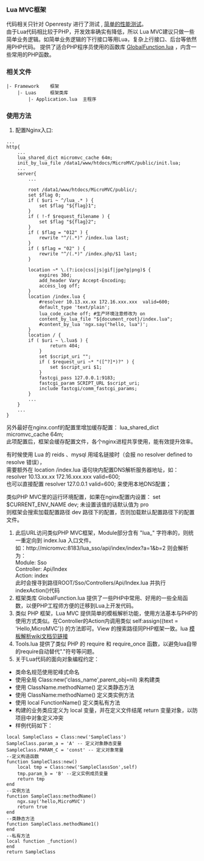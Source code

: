 ### Lua MVC框架
代码相关只针对 Openresty 进行了测试 , [简单的性能测试](https://github.com/pureisle/MicroMVC/blob/master/Framework/docs/lua_performance.md)。  
由于Lua代码相比较于PHP，开发效率确实有降低，所以 Lua MVC建议只做一些简单业务逻辑。如简单业务逻辑的下行接口等用Lua，复杂上行接口、后台等依然用PHP代码。
提供了适合PHP程序员使用的函数库 [GlobalFunction.lua](https://github.com/pureisle/MicroMVC/blob/master/Framework/Luas/GlobalFunction.lua) ，内含一些常用的PHP函数。  

### 相关文件
```
|- Framework	框架
	|- Luas		框架类库
		|- Application.lua 	主程序
```

### 使用方法
1. 配置Nginx入口:
```
...
http{
    ...
    lua_shared_dict micromvc_cache 64m;
    init_by_lua_file /data1/www/htdocs/MicroMVC/public/init.lua;
    ...
    server{
        ...

        root /data1/www/htdocs/MicroMVC/public/;
        set $flag 0;
        if ( $uri ~ ^/lua_.* ) {
            set $flag "${flag}1";
        }
        if ( !-f $request_filename ) {
            set $flag "${flag}2";
        }
        if ( $flag = "012" ) {
            rewrite "^/(.*)" /index.lua last;
        }
        if ( $flag = "02" ) {
            rewrite "^/(.*)" /index.php/$1 last;
        }

        location ~* \.(?:ico|css|js|gif|jpe?g|png)$ {
            expires 30d;
            add_header Vary Accept-Encoding;
            access_log off;
        }
        location /index.lua {
            #resolver 10.13.xx.xx 172.16.xxx.xxx  valid=600;
            default_type 'text/plain';
            lua_code_cache off; #生产环境注意修改为 on
            content_by_lua_file "${document_root}/index.lua";
            #content_by_lua 'ngx.say("hello, lua")';
        }
        location / {
	    if ( $uri ~ \.lua$ ) {
                return 404;
            }
            set $script_uri "";
            if ( $request_uri ~* "([^?]*)?" ) {
                set $script_uri $1;
            }
            fastcgi_pass 127.0.0.1:9183;
            fastcgi_param SCRIPT_URL $script_uri;
            include fastcgi/comm_fastcgi_params;
        }
        ...
    }
    ...
}
```
另外最好在nginx.conf的配置里增加缓存配置：  lua_shared_dict micromvc_cache 64m;  
此项配置后，框架会缓存配置文件，各个nginx进程共享使用，能有效提升效率。  

有时候使用 Lua 的 reids 、mysql 用域名链接时（会报 no resolver defined to resolve  错误），  
需要额外在 location /index.lua 语句块内配置DNS解析服务器地址，如：  
resolver 10.13.xx.xx 172.16.xxx.xxx  valid=600;    
也可以直接配置 resolver 127.0.0.1 valid=600; 来使用本地DNS配置；  

类似PHP MVC里的运行环境配置，如果在nginx配置内设置： set $CURRENT_ENV_NAME dev;    未设置该值的话默认值为 pro  
则框架会搜索加载配置路径 dev 路径下的配置，否则加载默认配置路径下的配置文件。  

1. 此后URL访问类似PHP MVC框架，Module部分含有 "lua_" 字符串的，则统一重定向到 index.lua 入口文件。  
如：http://micromvc:8183/lua_sso/api/index/index?a=1&b=2
则会解析为：  
Module:  Sso  
Controller: Api/Index  
Action: index  
此时会搜寻到路径ROOT/Sso/Controllers/Api/Index.lua 并执行indexAction()代码
1. 框架类库 GlobalFunction.lua 提供了一些PHP中常用、好用的一些全局函数，以便PHP工程师方便的迁移到Lua上开发代码。
1. 类似 PHP 框架，Lua MVC 提供简单的模板解析功能，使用方法基本与PHP的使用方式类似。在Controller的Action内调用类似 self:assign({text = 'Hello,MicroMVC'}) 的方法即可。View 的搜索路径同PHP框架一致。lua [模板解析wiki文档见链接](https://github.com/bungle/lua-resty-template#template-syntax)
1. Tools.lua 提供了类似 PHP 的 require 和 require_once 函数，以避免lua自带的require自动替代"."符号等问题。
1. 关于Lua代码的面向对象编程约定：
* 类命名规范使用驼峰式命名
* 使用全局 Class:new('class_name',parent_obj=nil) 来构建类
* 使用 ClassName.methodName() 定义类静态方法
* 使用 ClassName:methodName() 定义类实例方法
* 使用 local FunctionName() 定义类私有方法
* 构建的业务类应定义为 local 变量，并在定义文件结尾 return 变量对象，以防项目中对象定义冲突
* 样例代码如下：
```
local SampleClass = Class:new('SampleClass')
SampleClass.param_a = 'A' -- 定义对象静态变量
SampleClass.PARAM_C = 'const' -- 定义对象常量
--定义构造函数
function SampleClass:new()
    local tmp = Class:new('SampleClassSon',self)
    tmp.param_b = 'B' --定义实例成员变量
    return tmp
end
--实例方法
function SampleClass:methodName()
    ngx.say('hello,MicroMVC')
    return true
end
--类静态方法
function SampleClass.methodName1()
end
--私有方法
local function _function()
end
return SampleClass
```
